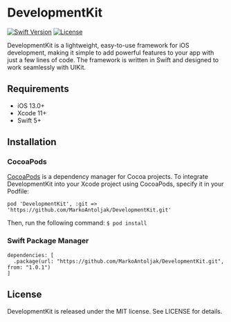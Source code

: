 # DevelopmentKit

[![Swift Version](https://img.shields.io/badge/Swift-5.0-F16D39.svg?style=flat)](https://swift.org)
[![License](https://img.shields.io/badge/License-MIT-blue.svg?style=flat)](https://opensource.org/licenses/MIT)

DevelopmentKit is a lightweight, easy-to-use framework for iOS development, making it simple to add powerful features to your app with just a few lines of code. The framework is written in Swift and designed to work seamlessly with UIKit.

## Requirements

- iOS 13.0+
- Xcode 11+
- Swift 5+

## Installation

### CocoaPods

[CocoaPods](http://cocoapods.org) is a dependency manager for Cocoa projects.
To integrate DevelopmentKit into your Xcode project using CocoaPods, specify it in your Podfile:

```
pod 'DevelopmentKit', :git => 'https://github.com/MarkoAntoljak/DevelopmentKit.git'
```
Then, run the following command:
`
$ pod install
`

### Swift Package Manager

```
dependencies: [
  .package(url: "https://github.com/MarkoAntoljak/DevelopmentKit.git", from: "1.0.1")
]
```

## License
DevelopmentKit is released under the MIT license. See LICENSE for details.
